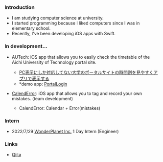 ### Introduction
- I am studying computer science at university.
- I started programming because I liked computers since I was in elementary school.
- Recently, I've been developing iOS apps with Swift.

### In development...
- AUTech: iOS app that allows you to easily check the timetable of the Aichi University of Technology portal site.
  - [PC表示にしか対応してない大学のポータルサイトの時間割を見やすくアプリで表示する](https://qiita.com/ShWiN/items/0c5ce42b8e84bfac5c55)
  - *demo app: [PortalLogin](https://github.com/ShouriWiN/PortalLogin)
  
- [CalendError](https://github.com/ShouriWiN/CalendError): iOS app that allows you to tag and record your own mistakes. (team development)
  - CalendError: Calendar + Error(mistakes)

### Intern
- 2022/7/29 [WonderPlanet Inc.](https://wonderpla.net/) 1 Day Intern (Engineer)

### Links
- [Qiita](https://qiita.com/ShWiN)
